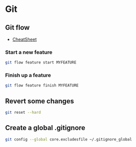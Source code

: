 # Git

## Git flow

- [CheatSheet](https://danielkummer.github.io/git-flow-cheatsheet/#)

### Start a new feature

```sh
git flow feature start MYFEATURE
```

### Finish up a feature

```sh
git flow feature finish MYFEATURE
```

## Revert some changes

```sh
git reset --hard
```

## Create a global .gitignore

```sh
git config --global core.excludesfile ~/.gitignore_global
```
